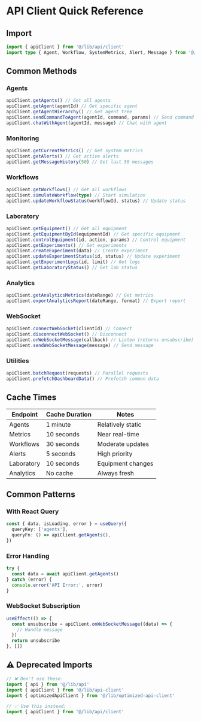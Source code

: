 # API Client Quick Reference

## Import

```typescript
import { apiClient } from '@/lib/api/client'
import type { Agent, Workflow, SystemMetrics, Alert, Message } from '@/lib/api/client'
```

## Common Methods

### Agents

```typescript
apiClient.getAgents() // Get all agents
apiClient.getAgent(agentId) // Get specific agent
apiClient.getAgentHierarchy() // Get agent tree
apiClient.sendCommandToAgent(agentId, command, params) // Send command
apiClient.chatWithAgent(agentId, message) // Chat with agent
```

### Monitoring

```typescript
apiClient.getCurrentMetrics() // Get system metrics
apiClient.getAlerts() // Get active alerts
apiClient.getMessageHistory(50) // Get last 50 messages
```

### Workflows

```typescript
apiClient.getWorkflows() // Get all workflows
apiClient.simulateWorkflow(type) // Start simulation
apiClient.updateWorkflowStatus(workflowId, status) // Update status
```

### Laboratory

```typescript
apiClient.getEquipment() // Get all equipment
apiClient.getEquipmentById(equipmentId) // Get specific equipment
apiClient.controlEquipment(id, action, params) // Control equipment
apiClient.getExperiments() // Get experiments
apiClient.createExperiment(data) // Create experiment
apiClient.updateExperimentStatus(id, status) // Update experiment
apiClient.getExperimentLogs(id, limit) // Get logs
apiClient.getLaboratoryStatus() // Get lab status
```

### Analytics

```typescript
apiClient.getAnalyticsMetrics(dateRange) // Get metrics
apiClient.exportAnalyticsReport(dateRange, format) // Export report
```

### WebSocket

```typescript
apiClient.connectWebSocket(clientId) // Connect
apiClient.disconnectWebSocket() // Disconnect
apiClient.onWebSocketMessage(callback) // Listen (returns unsubscribe)
apiClient.sendWebSocketMessage(message) // Send message
```

### Utilities

```typescript
apiClient.batchRequest(requests) // Parallel requests
apiClient.prefetchDashboardData() // Prefetch common data
```

## Cache Times

| Endpoint   | Cache Duration | Notes             |
| ---------- | -------------- | ----------------- |
| Agents     | 1 minute       | Relatively static |
| Metrics    | 10 seconds     | Near real-time    |
| Workflows  | 30 seconds     | Moderate updates  |
| Alerts     | 5 seconds      | High priority     |
| Laboratory | 10 seconds     | Equipment changes |
| Analytics  | No cache       | Always fresh      |

## Common Patterns

### With React Query

```typescript
const { data, isLoading, error } = useQuery({
  queryKey: ['agents'],
  queryFn: () => apiClient.getAgents(),
})
```

### Error Handling

```typescript
try {
  const data = await apiClient.getAgents()
} catch (error) {
  console.error('API Error:', error)
}
```

### WebSocket Subscription

```typescript
useEffect(() => {
  const unsubscribe = apiClient.onWebSocketMessage((data) => {
    // Handle message
  })
  return unsubscribe
}, [])
```

## ⚠️ Deprecated Imports

```typescript
// ❌ Don't use these:
import { api } from '@/lib/api'
import { apiClient } from '@/lib/api-client'
import { optimizedApiClient } from '@/lib/optimized-api-client'

// ✅ Use this instead:
import { apiClient } from '@/lib/api/client'
```
